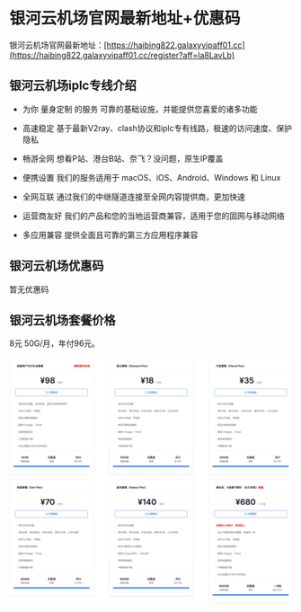 # 银河云机场官网最新地址+优惠码

银河云机场官网最新地址：[https://haibing822.galaxyvipaff01.cc](https://haibing822.galaxyvipaff01.cc/register?aff=la8LavLb)

## 银河云机场iplc专线介绍

- 为你 量身定制 的服务
可靠的基础设施，并能提供您喜爱的诸多功能


- 高速稳定
基于最新V2ray、clash协议和iplc专有线路，极速的访问速度、保护隐私


- 畅游全网
想看P站、港台B站、奈飞？没问题，原生IP覆盖



- 便携设置
我们的服务适用于 macOS、iOS、Android、Windows 和 Linux



- 全网互联
通过我们的中继隧道连接至全网内容提供商，更加快速



- 运营商友好
我们的产品和您的当地运营商兼容，适用于您的固网与移动网络



- 多应用兼容
提供全面且可靠的第三方应用程序兼容

## 银河云机场优惠码
暂无优惠码

## 银河云机场套餐价格

8元 50G/月，年付96元。

![yinheyun](yinheyunprice.jpg)

